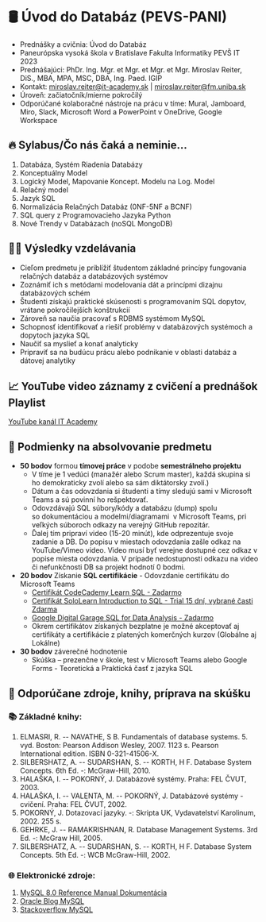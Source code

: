 # 🛢️ Úvod do Databáz (PEVS-PANI) 

* Prednášky a cvičnia: Úvod do Databáz 
* Paneurópska vysoká škola v Bratislave Fakulta Informatiky PEVŠ IT 2023
* Prednášajúci: PhDr. Ing. Mgr. et Mgr. et Mgr. et Mgr. Miroslav Reiter, DiS., MBA, MPA, MSC, DBA, Ing. Paed. IGIP 
* Kontakt: miroslav.reiter@it-academy.sk | miroslav.reiter@fm.uniba.sk 
* Úroveň: začiatočník/mierne pokročilý
* Odporúčané kolaboračné nástroje na prácu v tíme: Mural, Jamboard, Miro, Slack, Microsoft Word a PowerPoint v OneDrive, Google Workspace

## 🔥 Sylabus/Čo nás čaká a neminie...

1. Databáza, Systém Riadenia Databázy
1. Konceptuálny Model
1. Logický Model, Mapovanie Koncept. Modelu na Log. Model
1. Relačný model
1. Jazyk SQL
1. Normalizácia Relačných Databáz (0NF-5NF a BCNF)
1. SQL query z Programovacieho Jazyka Python
1. Nové Trendy v Databázach (noSQL MongoDB)

## 👨‍🏫 Výsledky vzdelávania
* Cieľom predmetu je priblížiť študentom základné princípy fungovania relačných databáz a databázových systémov
* Zoznámiť ich s metódami modelovania dát a princípmi dizajnu databázových schém
* Študenti získajú praktické skúsenosti s programovaním SQL dopytov, vrátane pokročilejších konštrukcií
* Zároveň sa naučia pracovať s RDBMS systémom MySQL
* Schopnosť identifikovať a riešiť problémy v databázových systémoch a dopytoch jazyka SQL
* Naučiť sa myslieť a konať analyticky
* Pripraviť sa na budúcu prácu alebo podnikanie v oblasti databáz a dátovej analytiky

## 📈 YouTube video záznamy z cvičení a prednášok Playlist
[YouTube kanál IT Academy](https://www.youtube.com/c/IT-AcademySK)

## 🥇 Podmienky na absolvovanie predmetu
* **50 bodov** formou **tímovej práce** v podobe **semestrálneho projektu**
  * V tíme je 1 vedúci (manažér alebo Scrum master), každá skupina si ho demokraticky zvolí alebo sa sám diktátorsky zvolí.)
  * Dátum a čas odovzdania si študenti a tímy sledujú sami v Microsoft Teams a sú povinní ho rešpektovať. 
  * Odovzdávajú SQL súbory/kódy a databázu (dump) spolu so dokumentáciou a modelmi/diagramami  v Microsoft Teams, pri veľkých súboroch odkazy na verejný GitHub repozitár. 
  * Ďalej tím pripraví video (15-20 minút), kde odprezentuje svoje zadanie a DB. Do popisu v miestach odovzdania zašle odkaz na YouTube/Vimeo video. Video musí byť verejne dostupné cez odkaz v popise miesta odovzdania. V prípade nedostupnosti odkazu na video či nefunkčnosti DB sa projekt hodnotí 0 bodmi.
* **20 bodov** Získanie **SQL certifikácie** - Odovzdanie certifikátu do Microsoft Teams
  * [Certifikát CodeCademy  Learn SQL - Zadarmo](https://www.codecademy.com/learn/learn-sql)
  * [Certifikát SoloLearn Introduction to SQL - Trial 15 dní, vybrané časti Zdarma](https://www.sololearn.com/learn/courses/sql-introduction?location=1)
  * [Google Digital Garage SQL for Data Analysis - Zadarmo](https://learndigital.withgoogle.com/digitalgarage/course/sql-for-data-analysis)
  * Okrem certifikátov získaných bezplatne je možné akceptovať aj certifikáty a certifikácie z platených komerčných kurzov (Globálne aj Lokálne)
* **30 bodov** záverečné hodnotenie
  *  Skúška – prezenčne v škole, test v Microsoft Teams alebo Google Forms - Teoretická a Praktická časť z jazyka SQL
  
  
## 📰 Odporúčane zdroje, knihy, príprava na skúšku
### 📚 Základné knihy:
1. ELMASRI, R. -- NAVATHE, S B. Fundamentals of database systems. 5. vyd. Boston: Pearson Addison Wesley, 2007. 1123 s. Pearson International edition. ISBN 0-321-41506-X.
1. SILBERSHATZ, A. -- SUDARSHAN, S. -- KORTH, H F. Database System Concepts. 6th Ed. -: McGraw-Hill, 2010.
1. HALAŠKA, I. -- POKORNÝ, J. Databázové systémy. Praha: FEL ČVUT, 2003.
1. HALAŠKA, I. -- VALENTA, M. -- POKORNÝ, J. Databázové systémy - cvičení. Praha: FEL ČVUT, 2002.
1. POKORNÝ, J. Dotazovací jazyky. -: Skripta UK, Vydavatelství Karolinum, 2002. 255 s.
1. GEHRKE, J. -- RAMAKRISHNAN, R. Database Management Systems. 3rd Ed. -: McGraw Hill, 2005.
1. SILBERSHATZ, A. -- SUDARSHAN, S. -- KORTH, H F. Database System Concepts. 5th Ed. -: WCB McGraw-Hill, 2002.

### 🌐 Elektronické zdroje:
1. [MySQL 8.0 Reference Manual Dokumentácia](https://dev.mysql.com/doc/refman/8.0/en/)
1. [Oracle Blog MySQL](https://dev.mysql.com/blog-archive/)
1. [Stackoverflow MySQL](https://stackoverflow.com/questions/tagged/mysql)

